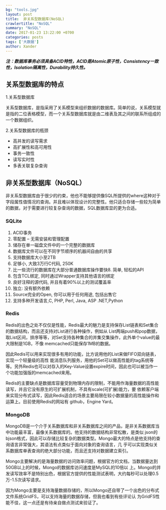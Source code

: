 ```yaml
---
bg: "tools.jpg"
layout: post
title:  非关系型数据库(NoSQL)
crawlertitle: "NoSQL"
summary: "NoSQL"
date: 2017-01-23 13:22:00 +0700
categories: posts
tags: ['大数据']
author: Xander
---
```


**_注：数据库事务必须具备ACID特性，ACID是Atomic原子性，Consistency一致性，Isolation隔离性，Durability持久性。_**

## 关系型数据库的特点

1.关系型数据库

关系型数据库，是指采用了关系模型来组织数据的数据库。简单的说，关系模型就是指的二位表格模型，而一个关系型数据库就是由二维表及其之间的联系所组成的一个数据组织。

2.关系型数据库的瓶颈

* 高并发的读写需求
* 高扩展性和高可用性
* 事务一致性
* 读写实时性
* 多表关联复杂查询

## 非关系型数据库（NoSQL）

非关系型数据库由于很少的约束，他也不能够提供像SQL所提供的where这种对于字段属性值情况的查询。并且难以体现设计的完整性。他只适合存储一些较为简单的数据，对于需要进行较复杂查询的数据，SQL数据库显的更为合适。

### SQLite

1. ACID事务
2. 零配置 – 无需安装和管理配置
3. 储存在单一磁盘文件中的一个完整的数据库
4. 数据库文件可以在不同字节顺序的机器间自由的共享
5. 支持数据库大小至2TB
6. 足够小, 大致3万行C代码, 250K
7. 比一些流行的数据库在大部分普通数据库操作要快8. 简单, 轻松的API
9. 包含TCL绑定, 同时通过Wrapper支持其他语言的绑定
10. 良好注释的源代码, 并且有着90%以上的测试覆盖率 
11. 独立: 没有额外依赖
12. Source完全的Open, 你可以用于任何用途, 包括出售它 
13. 支持多种开发语言,C, PHP, Perl, Java, ASP .NET,Python

### Redis
Redis的出色之处不仅仅是性能，Redis最大的魅力是支持保存List链表和Set集合的数据结构，而且还支持对List进行各种操作，例如从 List两端push和pop数据，取List区间，排序等等，对Set支持各种集合的并集交集操作，此外单个value的最大限制是1GB，不像 memcached只能保存1MB的数据。

因此Redis可以用来实现很多有用的功能，比方说用他的List来做FIFO双向链表，实现一个轻量级的高性 能消息队列服务，用他的Set可以做高性能的tag系统等等。另外Redis也可以对存入的Key-Value设置expire时间，因此也可以被当作一 个功能加强版的memcached来用。

Redis的主要缺点是数据库容量受到物理内存的限制，不能用作海量数据的高性能读写，并且它没有原生的可扩展机制，不具有scale(可扩展)能力，要 依赖客户端来实现分布式读写，因此Redis适合的场景主要局限在较小数据量的高性能操作和运算上。目前使用Redis的网站有 github，Engine Yard。

### MongoDB

MongoDB是一个介于关系数据库和非关系数据库之间的产品，是非关系数据库当中功能最丰富，最像关系数据库的。他支持的数据结构非常松散，是类似 json的bjson格式，因此可以存储比较复杂的数据类型。Mongo最大的特点是他支持的查询语言非常强大，其语法有点类似于面向对象的查询语言，几 乎可以实现类似关系数据库单表查询的绝大部分功能，而且还支持对数据建立索引。

Mongo主要解决的是海量数据的访问效率问题，根据官方的文档，当数据量达到50GB以上的时候，Mongo的数据库访问速度是MySQL的10倍以 上。Mongo的并发读写效率不是特别出色，根据官方提供的性能测试表明，大约每秒可以处理0.5万-1.5次读写请求。

因为Mongo主要是支持海量数据存储的，所以Mongo还自带了一个出色的分布式文件系统GridFS，可以支持海量的数据存储，但我也看到有些评论认 为GridFS性能不佳，这一点还是有待亲自做点测试来验证了。


